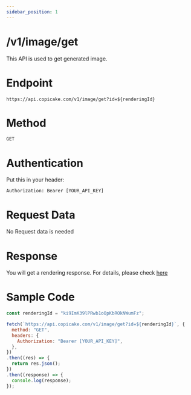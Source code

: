 ```yaml
---
sidebar_position: 1
---
```


# /v1/image/get

This API is used to get generated image.

# Endpoint

`https://api.copicake.com/v1/image/get?id=${renderingId}`

# Method

`GET`

# Authentication

Put this in your header:

```
Authorization: Bearer [YOUR_API_KEY]
```

# Request Data

No Request data is needed

# Response

You will get a rendering response. For details, please check [here](/api/rendering)

# Sample Code

<!-- prettier-ignore -->
```js
const renderingId = "ki9ImK39lPRwb1oOpKbROkNWumFz";

fetch(`https://api.copicake.com/v1/image/get?id=${renderingId}`, {
  method: "GET",
  headers: {
    Authorization: "Bearer [YOUR_API_KEY]",
  },
})
.then((res) => {
  return res.json();
})
.then((response) => {
  console.log(response);
});
```
